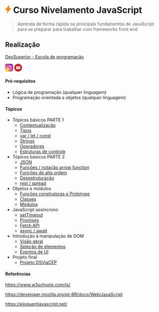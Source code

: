 # ![DevSuperior logo](https://raw.githubusercontent.com/devsuperior/bds-assets/main/ds/devsuperior-logo-small.png) Curso Nivelamento JavaScript
>  Aprenda de forma rápida os principais fundamentos de JavaScript para se preparar para trabalhar com frameworks front end

## Realização
[DevSuperior - Escola de programação](https://devsuperior.com.br)

[![DevSuperior no Instagram](https://raw.githubusercontent.com/devsuperior/bds-assets/main/ds/ig-icon.png)](https://instagram.com/devsuperior.ig)
[![DevSuperior no Youtube](https://raw.githubusercontent.com/devsuperior/bds-assets/main/ds/yt-icon.png)](https://youtube.com/devsuperior)

#### Pré-requisitos

- Lógica de programação (qualquer linguagem)
- Programação orientada a objetos (qualquer linguagem)

#### Tópicos

- Tópicos básicos PARTE 1
  - [Contextualização](https://github.com/devsuperior/curso-nivelamento-javascript/tree/main/topicos-js/contextualizacao)
  - [Tipos](https://github.com/devsuperior/curso-nivelamento-javascript/tree/main/topicos-js/tipos)
  - [var / let / const](https://github.com/devsuperior/curso-nivelamento-javascript/tree/main/topicos-js/var-let-const)
  - [Strings](https://github.com/devsuperior/curso-nivelamento-javascript/tree/main/topicos-js/strings)
  - [Operadores](https://github.com/devsuperior/curso-nivelamento-javascript/tree/main/topicos-js/operadores)
  - [Estruturas de controle](https://github.com/devsuperior/curso-nivelamento-javascript/tree/main/topicos-js/estruturas-de-controle)
- Tópicos básicos PARTE 2
  - [JSON](https://github.com/devsuperior/curso-nivelamento-javascript/tree/main/topicos-js/json)
  - [Funções / notação arrow function](https://github.com/devsuperior/curso-nivelamento-javascript/tree/main/topicos-js/funcoes)
  - [Funções de alta ordem](https://github.com/devsuperior/curso-nivelamento-javascript/tree/main/topicos-js/funcoes-alta-ordem)
  - [Desestruturação](https://github.com/devsuperior/curso-nivelamento-javascript/tree/main/topicos-js/desestruturacao)
  - [rest / spread](https://github.com/devsuperior/curso-nivelamento-javascript/tree/main/topicos-js/rest-spread)
- Objetos e módulos
  - [Funções construtoras e Prototype](https://github.com/devsuperior/curso-nivelamento-javascript/tree/main/topicos-js/funcoes-construtoras-prototype)
  - [Classes](https://github.com/devsuperior/curso-nivelamento-javascript/tree/main/topicos-js/classes)
  - [Módulos](https://github.com/devsuperior/curso-nivelamento-javascript/tree/main/topicos-js/modulos)
- JavaScript assíncrono
  - [setTimeout](https://github.com/devsuperior/curso-nivelamento-javascript/tree/main/topicos-js/settimeout)
  - [Promises](https://github.com/devsuperior/curso-nivelamento-javascript/tree/main/topicos-js/promises)
  - [Fetch API](https://github.com/devsuperior/curso-nivelamento-javascript/tree/main/topicos-js/fetch)
  - [async / await](https://github.com/devsuperior/curso-nivelamento-javascript/tree/main/topicos-js/async-await)
- Introdução à manipulação de DOM
  - [Visão geral](https://github.com/devsuperior/curso-nivelamento-javascript/tree/main/topicos-js/dom)
  - [Seleção de elementos](https://github.com/devsuperior/curso-nivelamento-javascript/tree/main/topicos-js/selecao)
  - [Eventos de UI](https://github.com/devsuperior/curso-nivelamento-javascript/tree/main/topicos-js/eventos)
- Projeto final
  - [Projeto DSViaCEP](https://github.com/devsuperior/curso-nivelamento-javascript/tree/main/topicos-js/projeto-dsviacep)

#### Referências

https://www.w3schools.com/js/

https://developer.mozilla.org/pt-BR/docs/Web/JavaScript

https://eloquentjavascript.net/
